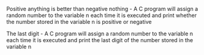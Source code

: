  Positive anything is better than negative nothing - A C  program will assign a random number to the variable n each time it is executed and print whether the number stored in the variable n is positive or negative

The last digit -  A C program will assign a random number to the variable n each time it is executed and print the last digit of the number stored in the variable n
